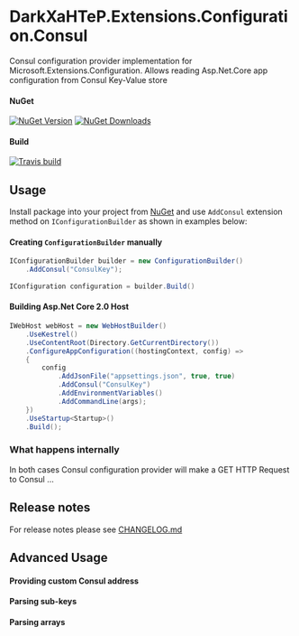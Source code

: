 # DarkXaHTeP.Extensions.Configuration.Consul

Consul configuration provider implementation for Microsoft.Extensions.Configuration. Allows reading Asp.Net.Core app configuration from Consul Key-Value store

#### NuGet

[![NuGet Version](https://img.shields.io/nuget/v/DarkXaHTeP.Extensions.Configuration.Consul.svg)](https://www.nuget.org/packages/DarkXaHTeP.Extensions.Configuration.Consul/)
[![NuGet Downloads](https://img.shields.io/nuget/dt/DarkXaHTeP.Extensions.Configuration.Consul.svg)](https://www.nuget.org/packages/DarkXaHTeP.Extensions.Configuration.Consul/)

#### Build

[![Travis build](https://img.shields.io/travis/DarkXaHTeP/DarkXaHTeP.Extensions.Configuration.Consul/master.svg)](https://travis-ci.org/DarkXaHTeP/DarkXaHTeP.Extensions.Configuration.Consul)

## Usage

Install package into your project from [NuGet](https://www.nuget.org/packages/DarkXaHTeP.Extensions.Configuration.Consul/) and use `AddConsul` extension method on `IConfigurationBuilder` as shown in examples below:

#### Creating `ConfigurationBuilder` manually

```c#
IConfigurationBuilder builder = new ConfigurationBuilder()
    .AddConsul("ConsulKey");
    
IConfiguration configuration = builder.Build()
```

#### Building Asp.Net Core 2.0 Host

```c#
IWebHost webHost = new WebHostBuilder()
    .UseKestrel()
    .UseContentRoot(Directory.GetCurrentDirectory())
    .ConfigureAppConfiguration((hostingContext, config) =>
    {
        config
            .AddJsonFile("appsettings.json", true, true)
            .AddConsul("ConsulKey")
            .AddEnvironmentVariables()
            .AddCommandLine(args);
    })
    .UseStartup<Startup>()
    .Build();
```
### What happens internally
In both cases Consul configuration provider will make a GET HTTP Request to Consul ...

## Release notes
For release notes please see [CHANGELOG.md](https://github.com/DarkXaHTeP/DarkXaHTeP.Extensions.Configuration.Consul/blob/master/CHANGELOG.md)

## Advanced Usage

#### Providing custom Consul address

#### Parsing sub-keys

#### Parsing arrays